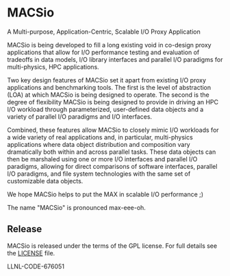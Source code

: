 # MACSio
A Multi-purpose, Application-Centric, Scalable I/O Proxy Application

MACSio is being developed to fill a long existing void in co-design
proxy applications that allow for I/O performance testing and evaluation
of tradeoffs in data models, I/O library interfaces and parallel I/O
paradigms for multi-physics, HPC applications.
 
Two key design features of MACSio set it apart from existing I/O proxy
applications and benchmarking tools. The first is the level of abstraction
(LOA) at which MACSio is being designed to operate. The second is the
degree of flexibility MACSio is being designed to provide in driving an
HPC I/O workload through parameterized, user-defined data objects and a
variety of parallel I/O paradigms and I/O interfaces.
 
Combined, these features allow MACSio to closely mimic I/O workloads for
a wide variety of real applications and, in particular, multi-physics
applications where data object distribution and composition vary
dramatically both within and across parallel tasks. These data objects
can then be marshaled using one or more I/O interfaces and parallel I/O
paradigms, allowing for direct comparisons of software interfaces,
parallel I/O paradigms, and file system technologies with the same set
of customizable data objects.

We hope MACSio helps to put the MAX in scalable I/O performance ;)

The name "MACSio" is pronounced max-eee-oh.

## Release

MACSio is released under the terms of the GPL license. For full details
see the [LICENSE](/LICENSE) file.

LLNL-CODE-676051

